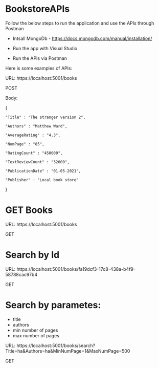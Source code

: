 # BookstoreAPIs

Follow the below steps to run the application and use the APIs through Postman

- Intsall MongoDb - https://docs.mongodb.com/manual/installation/

- Run the app with Visual Studio

- Run the APIs via Postman

Here is some examples of APIs:

URL: https://localhost:5001/books

POST

Body:

{

    "Title" : "The stranger version 2",
    
    "Authors" : "Matthew Ward",
    
    "AverageRating" : "4.3",
    
    "NumPage" : "85",
    
    "RatingCount" : "450000",
    
    "TextReviewCount" : "32000",
    
    "PublicationDate" : "01-05-2021",
    
    "Publisher" : "Local book store"
}

# GET Books

URL: https://localhost:5001/books

GET

# Search by Id

URL: https://localhost:5001/books/fa19dcf3-17c8-438a-b4f9-58788cac97b4

GET

# Search by parametes:
- title
- authors
- min number of pages
- max number of pages

URL: https://localhost:5001/books/search?Title=ha&Authors=ha&MinNumPage=1&MaxNumPage=500

GET


